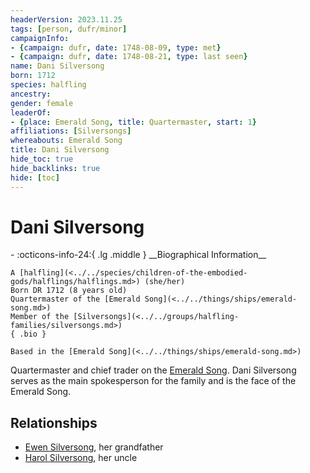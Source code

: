 ```yaml
---
headerVersion: 2023.11.25
tags: [person, dufr/minor]
campaignInfo:
- {campaign: dufr, date: 1748-08-09, type: met}
- {campaign: dufr, date: 1748-08-21, type: last seen}
name: Dani Silversong
born: 1712
species: halfling
ancestry:
gender: female
leaderOf:
- {place: Emerald Song, title: Quartermaster, start: 1}
affiliations: [Silversongs]
whereabouts: Emerald Song
title: Dani Silversong
hide_toc: true
hide_backlinks: true
hide: [toc]
---
```

# Dani Silversong
<div class="grid cards ext-narrow-margin ext-one-column" markdown>
- :octicons-info-24:{ .lg .middle } __Biographical Information__

    A [halfling](<../../species/children-of-the-embodied-gods/halflings/halflings.md>) (she/her)  
    Born DR 1712 (8 years old)  
    Quartermaster of the [Emerald Song](<../../things/ships/emerald-song.md>)  
    Member of the [Silversongs](<../../groups/halfling-families/silversongs.md>)  
    { .bio }

    Based in the [Emerald Song](<../../things/ships/emerald-song.md>)
</div>




Quartermaster and chief trader on the [Emerald Song](<../../things/ships/emerald-song.md>). Dani Silversong serves as the main spokesperson for the family and is the face of the Emerald Song.
## Relationships
- [Ewen Silversong](<./ewen-silversong.md>), her grandfather
- [Harol Silversong](<./harol-silversong.md>), her uncle
